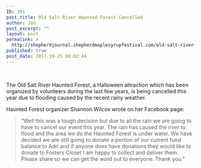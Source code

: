 ```yaml
---
ID: 391
post_title: Old Salt River Haunted Forest Cancelled
author: Jon
post_excerpt: ""
layout: post
permalink: >
  http://shepherdjournal.shepherdmaplesyrupfestival.com/old-salt-river-haunted-forest-cancelled
published: true
post_date: 2017-10-25 08:02:44
---
```

&nbsp;

The Old Salt River Haunted Forest, a Halloween attraction which has been organized by volunteers during the last few years, is being cancelled this year due to flooding caused by the recent rainy weather.

Haunted Forest organizer Shannon Wilcox wrote on her Facebook page:
<blockquote>“Well this was a tough decision but due to all the rain we are going to have to cancel our event this year. The rain has caused the river to flood and the area we do the Haunted Forest is under water. We have decided we are still going to donate a portion of our current fund balance to Adri and if anyone does have donations they would like to donate to Fosters Closet I am happy to collect and deliver them. Please share so we can get the word out to everyone. Thank you.”</blockquote>